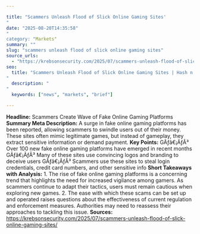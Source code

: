```yaml
---

title: "Scammers Unleash Flood of Slick Online Gaming Sites'"
date: "2025-08-20T14:35:58""
category: "Markets"
summary: ""
slug: "scammers unleash flood of slick online gaming sites"
source_urls:
  - "https://krebsonsecurity.com/2025/07/scammers-unleash-flood-of-slick-online-gaming-sites/"
seo:
  title: "Scammers Unleash Flood of Slick Online Gaming Sites | Hash n Hedge'"
  description: ""
  keywords: ["news", "markets", "brief"]

---
```

**Headline:** Scammers Create Wave of Fake Online Gaming Platforms  **Summary Meta Description:** A surge in fake online gaming platforms has been reported, allowing scammers to swindle users out of their money. These sites often mimic legitimate games, but instead of gameplay, they extract sensitive information or demand payment.  **Key Points:**  GÃƒâ€¡ÃƒÂ³ Over 100 new fake online gaming platforms have emerged in recent months GÃƒâ€¡ÃƒÂ³ Many of these sites use convincing logos and branding to deceive users GÃƒâ€¡ÃƒÂ³ Scammers use these sites to steal login credentials, credit card numbers, and other sensitive info  **Short Takeaways with Analysis:**  1. The rise of fake online gaming platforms is a concerning trend that highlights the need for increased vigilance among gamers. As scammers continue to adapt their tactics, users must remain cautious when exploring new games. 2. The ease with which these scams can be set up and operated raises questions about the effectiveness of current regulation and enforcement measures. Authorities may need to reassess their approaches to tackling this issue.  **Sources:**  https://krebsonsecurity.com/2025/07/scammers-unleash-flood-of-slick-online-gaming-sites/ 

